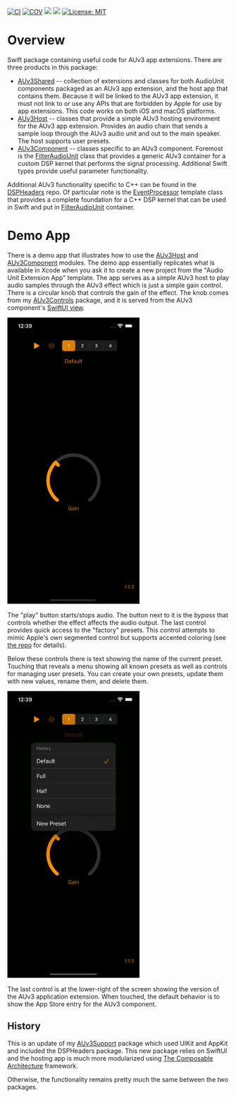 [![CI][status]][ci]
[![COV][cov]][ci]
[![][spiv]][spi]
[![][spip]][spi]
[![License: MIT][mit]][license]

# Overview

Swift package containing useful code for AUv3 app extensions. There are three products in this package:

- [AUv3Shared][s] -- collection of extensions and classes for both AudioUnit components packaged as an AUv3 app
  extension, and the host app that contains them. Because it will be linked to the AUv3 app extension, it must not link
  to or use any APIs that are forbidden by Apple for use by app extensions. This code works on both iOS and macOS
  platforms.
- [AUv3Host][h] -- classes that provide a simple AUv3 hosting environment for the AUv3 app extension. Provides an audio
  chain that sends a sample loop through the AUv3 audio unit and out to the main speaker. The host supports user presets.
- [AUv3Component][c] -- classes specific to an AUv3 component. Foremost is the [FilterAudioUnit][fau] class that
  provides a generic AUv3 container for a custom DSP kernel that performs the signal processing. Additional Swift types
  provide useful parameter functionality.

Additional AUv3 functionality specific to C++ can be found in the [DSPHeaders][dh] repo. Of particular note is the 
[EventProcessor][ep] template class that provides a complete foundation for a C++ DSP kernel that can be used in Swift and
put in [FilterAudioUnit][fau] container.

# Demo App

There is a demo app that illustrates how to use the [AUv3Host][h] and [AUv3Component][c] modules. The demo app
essentially replicates what is available in Xcode when you ask it to create a new project from the "Audio Unit Extension
App" template. The app serves as a simple AUv3 host to play audio samples through the AUv3 effect which is just a simple
gain control. There is a circular knob that controls the gain of the effect. The knob comes from my [AUv3Controls][ac]
package, and it is served from the AUv3 component's [SwiftUI view](AUv3Demo/AUv3DemoExtension/UI/AUMainView.swift).

<img src="media/AUv3Demo.png" width="300">

The "play" button starts/stops audio. The button next to it is the _bypass_ that controls whether the effect affects the
audio output. The last control provides quick access to the "factory" presets. This control attempts to mimic Apple's
own segmented control but supports accented coloring (see [the repo][sc] for details). 

Below these controls there is text showing the name of the current preset. Touching that reveals a menu showing all
known presets as well as controls for managing user presets. You can create your own presets, update them with new
values, rename them, and delete them.

<img src="media/Menu.png" width="300">

The last control is at the lower-right of the screen showing the version of the AUv3 application extension. When
touched, the default behavior is to show the App Store entry for the AUv3 component.

## History

This is an update of my [AUv3Support][old] package which used UIKit and AppKit and included the DSPHeaders package. This
new package relies on SwiftUI and the hosting app is much more modularized using [The Composable Architecture][tca]
framework.

Otherwise, the functionality remains pretty much the same between the two packages.

[s]: Sources/AUv3Shared
[h]: Sources/AUv3Host
[c]: Sources/AUv3Component
[dh]: https://github.com/bradhowes/DSPHeaders
[old]: https://github.com/bradhowes/AUv3Support
[tca]: https://github.com/pointfreeco/swift-composable-architecture
[ac]: https://github.com/bradhowes/AUv3Controls
[sc]: https://github.com/bradhowes/brh-segmented-control
[fau]: Sources/AUv3Component/FilterAudioUnit.swift
[ep]: https://github.com/bradhowes/DSPHeaders/Sources/DSPHeaders/include/DSPHeaders/EventProcessor.hpp

[ci]: https://github.com/bradhowes/auv3-support/actions/workflows/CI.yml
[status]: https://github.com/bradhowes/auv3-support/actions/workflows/CI.yml/badge.svg
[cov]: https://img.shields.io/endpoint?url=https://gist.githubusercontent.com/bradhowes/8a47cae880f266d624470c768706af2c/raw/auv3-support-coverage.json
[spi]: https://swiftpackageindex.com/bradhowes/auv3-support
[spiv]: https://img.shields.io/endpoint?url=https%3A%2F%2Fswiftpackageindex.com%2Fapi%2Fpackages%2Fbradhowes%2Fauv3-support%2Fbadge%3Ftype%3Dswift-versions
[spip]: https://img.shields.io/endpoint?url=https%3A%2F%2Fswiftpackageindex.com%2Fapi%2Fpackages%2Fbradhowes%2Fauv3-support%2Fbadge%3Ftype%3Dplatforms
[mit]: https://img.shields.io/badge/License-MIT-A31F34.svg
[license]: https://opensource.org/licenses/MIT
